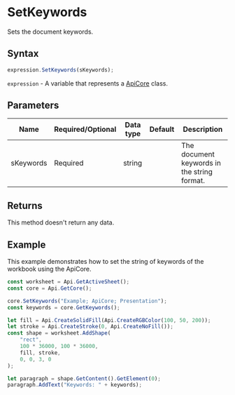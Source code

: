# SetKeywords

Sets the document keywords.

## Syntax

```javascript
expression.SetKeywords(sKeywords);
```

`expression` - A variable that represents a [ApiCore](../ApiCore.md) class.

## Parameters

| **Name** | **Required/Optional** | **Data type** | **Default** | **Description** |
| ------------- | ------------- | ------------- | ------------- | ------------- |
| sKeywords | Required | string |  | The document keywords in the string format. |

## Returns

This method doesn't return any data.

## Example

This example demonstrates how to set the string of keywords of the workbook using the ApiCore.

```javascript editor-xlsx
const worksheet = Api.GetActiveSheet();
const core = Api.GetCore();

core.SetKeywords("Example; ApiCore; Presentation");
const keywords = core.GetKeywords();

let fill = Api.CreateSolidFill(Api.CreateRGBColor(100, 50, 200));
let stroke = Api.CreateStroke(0, Api.CreateNoFill());
const shape = worksheet.AddShape(
	"rect",
	100 * 36000, 100 * 36000,
	fill, stroke,
	0, 0, 3, 0
);

let paragraph = shape.GetContent().GetElement(0);
paragraph.AddText("Keywords: " + keywords);

```
